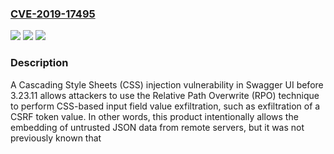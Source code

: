 ### [CVE-2019-17495](https://cve.mitre.org/cgi-bin/cvename.cgi?name=CVE-2019-17495)
![](https://img.shields.io/static/v1?label=Product&message=n%2Fa&color=blue)
![](https://img.shields.io/static/v1?label=Version&message=n%2Fa&color=blue)
![](https://img.shields.io/static/v1?label=Vulnerability&message=n%2Fa&color=brighgreen)

### Description

A Cascading Style Sheets (CSS) injection vulnerability in Swagger UI before 3.23.11 allows attackers to use the Relative Path Overwrite (RPO) technique to perform CSS-based input field value exfiltration, such as exfiltration of a CSRF token value. In other words, this product intentionally allows the embedding of untrusted JSON data from remote servers, but it was not previously known that <style>@import within the JSON data was a functional attack method.

### POC

#### Reference
- https://github.com/tarantula-team/CSS-injection-in-Swagger-UI
- https://www.oracle.com/security-alerts/cpuoct2020.html

#### Github
- https://github.com/0xT11/CVE-POC
- https://github.com/SecT0uch/CVE-2019-17495-test
- https://github.com/developer3000S/PoC-in-GitHub
- https://github.com/ffflabs/loopback-swaggerUI4-example
- https://github.com/hectorgie/PoC-in-GitHub
- https://github.com/ossf-cve-benchmark/CVE-2019-17495
- https://github.com/p1ay8y3ar/cve_monitor
- https://github.com/strongloop/loopback-component-explorer


